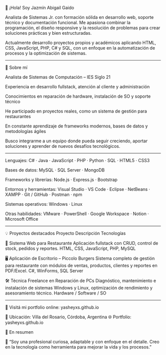 👋 ¡Hola! Soy Jazmín Abigail Gaido

Analista de Sistemas Jr. con formación sólida en desarrollo web, soporte técnico y documentación funcional.
Me apasiona combinar la programación, el diseño responsive y la resolución de problemas para crear soluciones prácticas y bien estructuradas.

Actualmente desarrollo proyectos propios y académicos aplicando HTML, CSS, JavaScript, PHP, C# y SQL, con un enfoque en la automatización de procesos y la optimización de sistemas.

-----

🚀 Sobre mí

Analista de Sistemas de Computación – IES Siglo 21

Experiencia en desarrollo fullstack, atención al cliente y administración

Conocimientos en reparación de hardware, instalación de SO y soporte técnico

He participado en proyectos reales, como un sistema de gestión para restaurantes

En constante aprendizaje de frameworks modernos, bases de datos y metodologías ágiles

Busco integrarme a un equipo donde pueda seguir creciendo, aportar soluciones y aprender de nuevos desafíos tecnológicos.

-----

Lenguajes:
C# · Java · JavaScript · PHP · Python · SQL · HTML5 · CSS3

Bases de datos:
MySQL · SQL Server · MongoDB

Frameworks y librerías:
Node.js · Express.js · Bootstrap

Entornos y herramientas:
Visual Studio · VS Code · Eclipse · NetBeans · XAMPP · Git / GitHub · Postman · npm

Sistemas operativos:
Windows · Linux

Otras habilidades:
VMware · PowerShell · Google Workspace · Notion · Microsoft Office

-----

💡 Proyectos destacados
Proyecto	Descripción	Tecnologías

🍔 Sistema Web para Restaurante	Aplicación fullstack con CRUD, control de stock, pedidos y reportes.	HTML, CSS, JavaScript, PHP, MySQL

🖥️ Aplicación de Escritorio – Piccolo Burgers	Sistema completo de gestión para restaurante con módulos de ventas, productos, clientes y reportes en PDF/Excel.	C#, WinForms, SQL Server

🛠️ Técnica Freelance en Reparación de PCs	Diagnóstico, mantenimiento e instalación de sistemas Windows y Linux, optimización de rendimiento y asesoramiento técnico.	Hardware / Software / SO

-----

🔗 Visitá mi portfolio online: yasheyxs.github.io


📍 Ubicación: Villa del Rosario, Córdoba, Argentina
🌐 Portfolio: yasheyxs.github.io

🧭 En resumen

💬 “Soy una profesional curiosa, adaptable y con enfoque en el detalle.
Creo en la tecnología como herramienta para mejorar la vida y los procesos.”

